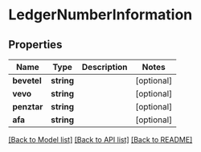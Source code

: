 # LedgerNumberInformation

## Properties
Name | Type | Description | Notes
------------ | ------------- | ------------- | -------------
**bevetel** | **string** |  | [optional] 
**vevo** | **string** |  | [optional] 
**penztar** | **string** |  | [optional] 
**afa** | **string** |  | [optional] 

[[Back to Model list]](../../README.md#documentation-for-models) [[Back to API list]](../../README.md#documentation-for-api-endpoints) [[Back to README]](../../README.md)

